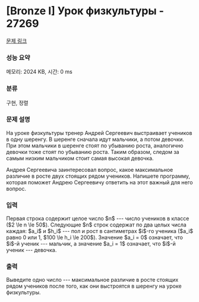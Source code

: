# [Bronze I] Урок физкультуры - 27269 

[문제 링크](https://www.acmicpc.net/problem/27269) 

### 성능 요약

메모리: 2024 KB, 시간: 0 ms

### 분류

구현, 정렬

### 문제 설명

<p>На уроке физкультуры тренер Андрей Сергеевич выстраивает учеников в одну шеренгу. В шеренге сначала идут мальчики, а потом девочки. При этом мальчики в шеренге стоят по убыванию роста, аналогично девочки тоже стоят по убыванию роста. Таким образом, следом за самым низким мальчиком стоит самая высокая девочка.</p>

<p>Андрея Сергеевича заинтересовал вопрос, какое максимальное различие в росте двух стоящих рядом учеников. Напишете программу, которая поможет Андрею Сергеевичу ответить на этот важный для него вопрос.</p>

### 입력 

 <p>Первая строка содержит целое число $n$ --- число учеников в классе ($2 \le n \le 50$). Следующие $n$ строк содержат по два целых числа каждая: $a_i$ и $h_i$ --- пол и рост в сантиметрах $i$-го ученика ($a_i$ равно 0 или 1, $100 \le h_i \le 200$). Значение $a_i = 0$ означает, что $i$-й ученик --- мальчик, а значение $a_i = 1$ означает, что $i$-й ученик --- девочка.</p>

### 출력 

 <p>Выведите одно число --- максимальное различие в росте стоящих рядом учеников после того, как они выстроятся в шеренгу на уроке физкультуры.</p>

